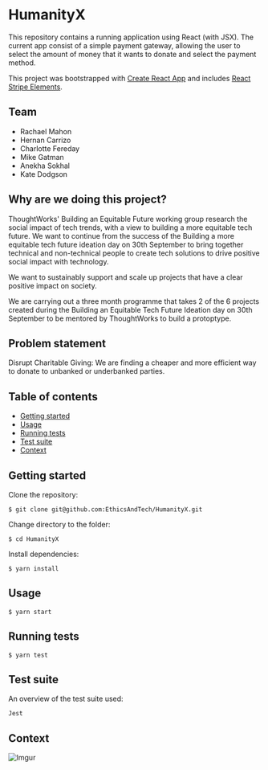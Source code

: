 HumanityX
======================
This repository contains a running application using React (with JSX).
The current app consist of a simple payment gateway, allowing the user to select the amount of money that it wants to donate and select the payment method.

This project was bootstrapped with [Create React App](https://github.com/facebookincubator/create-react-app) and includes [React Stripe Elements](https://github.com/stripe/react-stripe-elements).

## Team
- Rachael Mahon
- Hernan Carrizo
- Charlotte Fereday
- Mike Gatman
- Anekha Sokhal
- Kate Dodgson

## Why are we doing this project?
ThoughtWorks' Building an Equitable Future working group research the social impact of tech trends, with a view to building a more equitable tech future. We want to continue from the success of the Building a more equitable tech future ideation day on 30th September to bring together technical and non-technical people to create tech solutions to drive positive social impact with technology.

We want to sustainably support and scale up projects that have a clear positive impact on society.

We are carrying out a three month programme that takes 2 of the 6 projects created during the Building an Equitable Tech Future Ideation day on 30th September to be mentored by ThoughtWorks to build a protoptype.


## Problem statement
Disrupt Charitable Giving: We are finding a cheaper and more efficient way to donate to unbanked or underbanked parties.


## Table of contents

- [Getting started](#getting-started)
- [Usage](#usage)
- [Running tests](#running-tests)
- [Test suite](#test-suite)
- [Context](#context)


## Getting started
Clone the repository:
```
$ git clone git@github.com:EthicsAndTech/HumanityX.git
```
Change directory to the folder:
```
$ cd HumanityX
```
Install dependencies:
```
$ yarn install
```

## Usage
```
$ yarn start
```

## Running tests
```
$ yarn test
```

## Test suite
An overview of the test suite used:
```
Jest
```

## Context
![Imgur](https://i.imgur.com/y0CztE1.jpg)